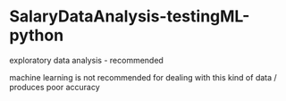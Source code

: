 # SalaryDataAnalysis-testingML-python
exploratory data analysis - recommended

machine learning is not recommended for dealing with this kind of data / produces poor accuracy
